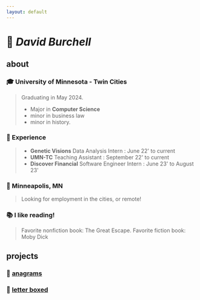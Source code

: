 ```yaml
---
layout: default
---
```


# &#x1F44B; __*David Burchell*__

## about
### &#x1F393; University of Minnesota - Twin Cities
> Graduating in May 2024.
> - Major in **Computer Science**
> - minor in business law
> - minor in history.

### &#x1F4BC; Experience
> - **Genetic Visions** Data Analysis Intern : June 22' to current
> - **UMN-TC** Teaching Assistant : September 22' to current
> - **Discover Financial** Software Engineer Intern : June 23' to August 23'

### &#x1F3E1; Minneapolis, MN
> Looking for employment in the cities, or remote!

### &#x1F4DA; I like reading!
> Favorite nonfiction book: The Great Escape. Favorite fiction book: Moby Dick

## projects
### &#x1F4D6; [anagrams](games/anagrams/docs/anagrams_docs.md)
### &#x1F4DC; [letter boxed](games/letterBoxed/docs/letter_boxed_docs.md)
